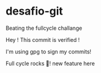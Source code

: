 # desafio-git

Beating the fullcycle challange

Hey ! This commit is verified !

I'm using gpg to sign my commits!

Full cycle rocks 🤘!
new feature here